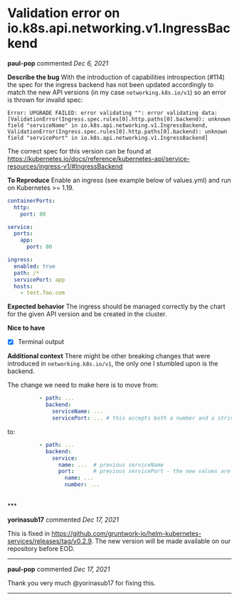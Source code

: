 # Validation error on io.k8s.api.networking.v1.IngressBackend

**paul-pop** commented *Dec 6, 2021*

<!--
  Have any questions? Check out the contributing docs at https://docs.gruntwork.io/guides/contributing/, or
  ask in this issue and a Gruntwork core maintainer will be happy to help :)
-->

**Describe the bug**
With the introduction of capabilities introspection (#114) the spec for the ingress backend has not been updated accordingly to match the new API versions (in my case `networking.k8s.io/v1`) so an error is thrown for invalid spec:

```
Error: UPGRADE FAILED: error validating "": error validating data: 
[ValidationError(Ingress.spec.rules[0].http.paths[0].backend): unknown field "serviceName" in io.k8s.api.networking.v1.IngressBackend, 
ValidationError(Ingress.spec.rules[0].http.paths[0].backend): unknown field "servicePort" in io.k8s.api.networking.v1.IngressBackend]
```

The correct spec for this version can be found at https://kubernetes.io/docs/reference/kubernetes-api/service-resources/ingress-v1/#IngressBackend

**To Reproduce**
Enable an ingress (see example below of values.yml) and run on Kubernetes >= 1.19.

```yml
containerPorts:
  http:
    port: 80

service:
  ports:
    app:
      port: 80

ingress:
  enabled: true
  path: /*
  servicePort: app
  hosts:
    - test.foo.com
```

**Expected behavior**
The ingress should be managed correctly by the chart for the given API version and be created in the cluster.

**Nice to have**
- [x] Terminal output

**Additional context**
There might be other breaking changes that were introduced in `networking.k8s.io/v1`, the only one I stumbled upon is the backend.

The change we need to make here is to move from:

```yml
          - path: ...
            backend:
              serviceName: ...
              servicePort: ... # this accepts both a number and a string
```

to:
```yml
          - path: ...
            backend:
              service:
                name: ...  # previous serviceName
                port:      # previous servicePort - the new values are mutually exclusive so the chart probably needs to be updated to accept either port name or port number
                  name: ...
                  number: ...
```
<br />
***


**yorinasub17** commented *Dec 17, 2021*

This is fixed in https://github.com/gruntwork-io/helm-kubernetes-services/releases/tag/v0.2.9. The new version will be made available on our repository before EOD.
***

**paul-pop** commented *Dec 17, 2021*

Thank you very much @yorinasub17 for fixing this.
***

